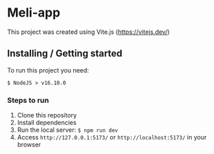# Meli-app

This project was created using Vite.js (https://vitejs.dev/)

## Installing / Getting started

To run this project you need:

```
$ NodeJS > v16.10.0
```
### Steps to run

1. Clone this repository
2. Install dependencies
3. Run the local server: `$ npm run dev`
4. Access `http://127.0.0.1:5173/` or `http://localhost:5173/` in your browser
